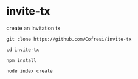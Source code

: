 # invite-tx
create an invitation tx

`git clone https://github.com/Cofresi/invite-tx`

`cd invite-tx`

`npm install`

`node index create`

